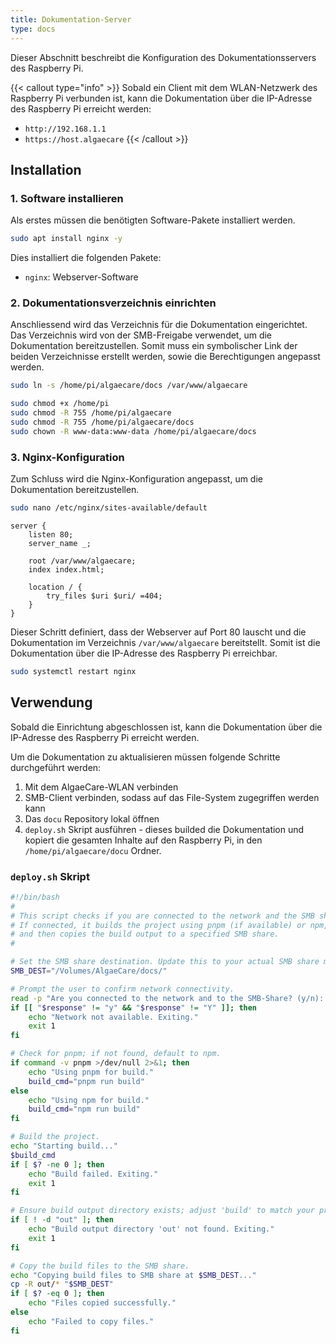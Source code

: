 ```yaml
---
title: Dokumentation-Server
type: docs
---
```


Dieser Abschnitt beschreibt die Konfiguration des Dokumentationsservers des Raspberry Pi.

{{< callout type="info" >}}
Sobald ein Client mit dem WLAN-Netzwerk des Raspberry Pi verbunden ist, kann die Dokumentation über die IP-Adresse des Raspberry Pi erreicht werden:
- `http://192.168.1.1`
- `https://host.algaecare`
{{< /callout >}}

## Installation

### 1. Software installieren

Als erstes müssen die benötigten Software-Pakete installiert werden.

```bash
sudo apt install nginx -y
```

Dies installiert die folgenden Pakete:
- `nginx`: Webserver-Software

### 2. Dokumentationsverzeichnis einrichten

Anschliessend wird das Verzeichnis für die Dokumentation eingerichtet. Das Verzeichnis wird von der SMB-Freigabe verwendet, um die Dokumentation bereitzustellen. Somit muss ein symbolischer Link der beiden Verzeichnisse erstellt werden, sowie die Berechtigungen angepasst werden.

```bash
sudo ln -s /home/pi/algaecare/docs /var/www/algaecare
```

```bash
sudo chmod +x /home/pi
sudo chmod -R 755 /home/pi/algaecare
sudo chmod -R 755 /home/pi/algaecare/docs
sudo chown -R www-data:www-data /home/pi/algaecare/docs
```

### 3. Nginx-Konfiguration

Zum Schluss wird die Nginx-Konfiguration angepasst, um die Dokumentation bereitzustellen.

```bash
sudo nano /etc/nginx/sites-available/default
```

```nginx
server {
    listen 80;
    server_name _;

    root /var/www/algaecare;
    index index.html;

    location / {
        try_files $uri $uri/ =404;
    }
}
```

Dieser Schritt definiert, dass der Webserver auf Port 80 lauscht und die Dokumentation im Verzeichnis `/var/www/algaecare` bereitstellt. Somit ist die Dokumentation über die IP-Adresse des Raspberry Pi erreichbar.

```bash
sudo systemctl restart nginx
```

## Verwendung

Sobald die Einrichtung abgeschlossen ist, kann die Dokumentation über die IP-Adresse des Raspberry Pi erreicht werden.

Um die Dokumentation zu aktualisieren müssen folgende Schritte durchgeführt werden:
1. Mit dem AlgaeCare-WLAN verbinden
2. SMB-Client verbinden, sodass auf das File-System zugegriffen werden kann
3. Das `docu` Repository lokal öffnen
4. `deploy.sh` Skript ausführen - dieses builded die Dokumentation und kopiert die gesamten Inhalte auf den Raspberry Pi, in den `/home/pi/algaecare/docu` Ordner.

### `deploy.sh` Skript

```bash
#!/bin/bash
#
# This script checks if you are connected to the network and the SMB share is available.
# If connected, it builds the project using pnpm (if available) or npm,
# and then copies the build output to a specified SMB share.
#

# Set the SMB share destination. Update this to your actual SMB share mount point.
SMB_DEST="/Volumes/AlgaeCare/docs/"

# Prompt the user to confirm network connectivity.
read -p "Are you connected to the network and to the SMB-Share? (y/n): " response
if [[ "$response" != "y" && "$response" != "Y" ]]; then
    echo "Network not available. Exiting."
    exit 1
fi

# Check for pnpm; if not found, default to npm.
if command -v pnpm >/dev/null 2>&1; then
    echo "Using pnpm for build."
    build_cmd="pnpm run build"
else
    echo "Using npm for build."
    build_cmd="npm run build"
fi

# Build the project.
echo "Starting build..."
$build_cmd
if [ $? -ne 0 ]; then
    echo "Build failed. Exiting."
    exit 1
fi

# Ensure build output directory exists; adjust 'build' to match your project.
if [ ! -d "out" ]; then
    echo "Build output directory 'out' not found. Exiting."
    exit 1
fi

# Copy the build files to the SMB share.
echo "Copying build files to SMB share at $SMB_DEST..."
cp -R out/* "$SMB_DEST"
if [ $? -eq 0 ]; then
    echo "Files copied successfully."
else
    echo "Failed to copy files."
fi
```